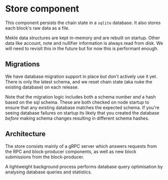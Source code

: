 # Store component

This component persists the chain state in a `sqlite` database. It also stores each block's raw data as a file.

Mekle data structures are kept in-memory and are rebuilt on startup. Other data like account, note and nullifier
information is always read from disk. We will need to revisit this in the future but for now this is performant enough.

## Migrations

We have database migration support in place but don't actively use it yet. There is only the latest schema, and we reset
chain state (aka nuke the existing database) on each release.

Note that the migration logic includes both a schema number _and_ a hash based on the sql schema. These are both checked
on node startup to ensure that any existing database matches the expected schema. If you're seeing database failures on
startup its likely that you created the database _before_ making schema changes resulting in different schema hashes.

## Architecture

The store consists mainly of a gRPC server which answers requests from the RPC and block-producer components, as well as
new block submissions from the block-producer.

A lightweight background process performs database query optimisation by analysing database queries and statistics.
